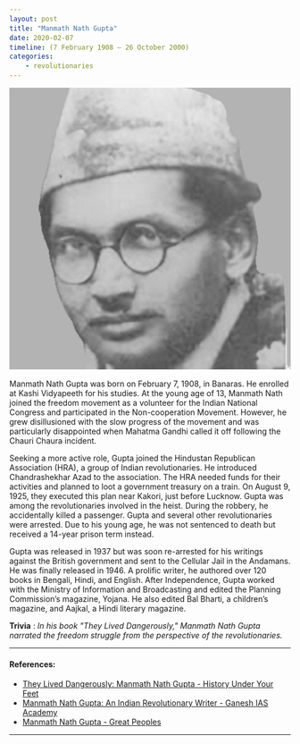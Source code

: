 ```yaml
---
layout: post
title: "Manmath Nath Gupta"
date: 2020-02-07
timeline: (7 February 1908 – 26 October 2000)
categories:
    - revolutionaries
---
```


<img src="/images/manmath-nath-gupta.png" alt="Manmath Nath Gupta Image" class="circular-img" />

Manmath Nath Gupta was born on February 7, 1908, in Banaras. He enrolled at Kashi Vidyapeeth for his studies. At the young age of 13, Manmath Nath joined the freedom movement as a volunteer for the Indian National Congress and participated in the Non-cooperation Movement. However, he grew disillusioned with the slow progress of the movement and was particularly disappointed when Mahatma Gandhi called it off following the Chauri Chaura incident.

Seeking a more active role, Gupta joined the Hindustan Republican Association (HRA), a group of Indian revolutionaries. He introduced Chandrashekhar Azad to the association. The HRA needed funds for their activities and planned to loot a government treasury on a train. On August 9, 1925, they executed this plan near Kakori, just before Lucknow. Gupta was among the revolutionaries involved in the heist. During the robbery, he accidentally killed a passenger. Gupta and several other revolutionaries were arrested. Due to his young age, he was not sentenced to death but received a 14-year prison term instead.

Gupta was released in 1937 but was soon re-arrested for his writings against the British government and sent to the Cellular Jail in the Andamans. He was finally released in 1946. A prolific writer, he authored over 120 books in Bengali, Hindi, and English. After Independence, Gupta worked with the Ministry of Information and Broadcasting and edited the Planning Commission’s magazine, Yojana. He also edited Bal Bharti, a children’s magazine, and Aajkal, a Hindi literary magazine.

__Trivia__ : *In his book "They Lived Dangerously," Manmath Nath Gupta narrated the freedom struggle from the perspective of the revolutionaries.*

---

#### References:

- [They Lived Dangerously: Manmath Nath Gupta - History Under Your Feet](https://historyunderyourfeet.wordpress.com/2020/02/07/they-lived-dangerously-manmath-nath-gupta/)
- [Manmath Nath Gupta: An Indian Revolutionary Writer - Ganesh IAS Academy](https://ganeshiasacademy.wordpress.com/2019/02/07/manmath-nath-gupta-an-indian-revolutionary-writer-and-author-of-autobiographical-historical-and-fictional-books-in-hindi-english-and-bengali/)
- [Manmath Nath Gupta - Great Peoples](https://greatpeoples.in/great/manmath-nath-gupta)

---
